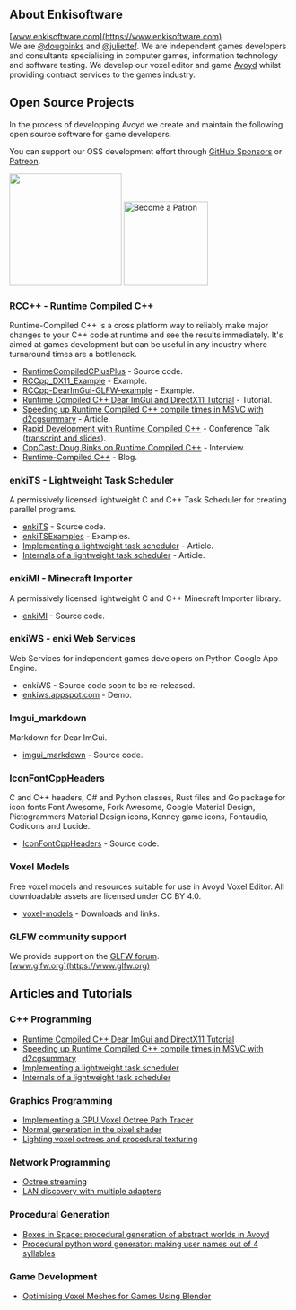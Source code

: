 ## About Enkisoftware
[www.enkisoftware.com](https://www.enkisoftware.com)  
We are [@dougbinks](https://github.com/dougbinks) and [@juliettef](https://github.com/juliettef). We are independent games developers and consultants specialising in computer games, information technology and software testing. 
We develop our voxel editor and game [Avoyd](https://www.avoyd.com) whilst providing contract services to the games industry.  

## Open Source Projects
In the process of developping Avoyd we create and maintain the following open source software for game developers.  

You can support our OSS development effort through [GitHub Sponsors](https://github.com/sponsors/dougbinks) or [Patreon](https://www.patreon.com/enkisoftware).  

[<img src="https://img.shields.io/static/v1?logo=github&label=Github&message=Sponsor&color=#ea4aaa" width="200"/>](https://github.com/sponsors/dougbinks)    [<img src="https://c5.patreon.com/external/logo/become_a_patron_button@2x.png" alt="Become a Patron" width="150"/>](https://www.patreon.com/enkisoftware)  

### RCC++ - Runtime Compiled C++
Runtime-Compiled C++ is a cross platform way to reliably make major changes to your C++ code at runtime and see the results immediately. It's aimed at games development but can be useful in any industry where turnaround times are a bottleneck.  
  * [RuntimeCompiledCPlusPlus](https://github.com/RuntimeCompiledCPlusPlus/RuntimeCompiledCPlusPlus) - Source code.  
  * [RCCpp_DX11_Example](https://github.com/dougbinks/RCCpp_DX11_Example) - Example.  
  * [RCCpp-DearImGui-GLFW-example](https://github.com/juliettef/RCCpp-DearImGui-GLFW-example) - Example.  
  * [Runtime Compiled C++ Dear ImGui and DirectX11 Tutorial](https://www.enkisoftware.com/devlogpost-20200202-1-Runtime-Compiled-C++-Dear-ImGui-and-DirectX11-Tutorial) - Tutorial.  
  * [Speeding up Runtime Compiled C++ compile times in MSVC with d2cgsummary](https://www.enkisoftware.com/devlogpost-20171031-1-Speeding-up-Runtime-Compiled-C++-compile-times-in-MSVC-with-d2cgsummary) - Article.  
  * [Rapid Development with Runtime Compiled C++](https://vimeo.com/85934969) - Conference Talk ([transcript and slides](https://runtimecompiledcplusplus.blogspot.com/p/rapid-development-with-rcc-talk.html)).  
  * [CppCast: Doug Binks on Runtime Compiled C++](https://cppcast.com/doug-binks/) - Interview.    
  * [Runtime-Compiled C++](https://runtimecompiledcplusplus.blogspot.com) - Blog.  

### enkiTS - Lightweight Task Scheduler
A permissively licensed lightweight C and C++ Task Scheduler for creating parallel programs.  
  * [enkiTS](https://github.com/dougbinks/enkiTS) - Source code.  
  * [enkiTSExamples](https://github.com/dougbinks/enkiTSExamples) - Examples.  
  * [Implementing a lightweight task scheduler](https://www.enkisoftware.com/devlogpost-20150822-1-Implementing-a-lightweight-task-scheduler) - Article.  
  * [Internals of a lightweight task scheduler](https://www.enkisoftware.com/devlogpost-20150905-1-Internals-of-a-lightweight-task-scheduler) - Article.  

### enkiMI - Minecraft Importer
A permissively licensed lightweight C and C++ Minecraft Importer library.  
  * [enkiMI](https://github.com/dougbinks/enkiMI) - Source code.  

### enkiWS - enki Web Services
Web Services for independent games developers on Python Google App Engine.  
  * enkiWS - Source code soon to be re-released.  
  * [enkiws.appspot.com](https://enkiws.appspot.com/) - Demo.  

### Imgui_markdown
Markdown for Dear ImGui.  
  * [imgui_markdown](https://github.com/juliettef/imgui_markdown) - Source code.  

### IconFontCppHeaders
C and C++ headers, C# and Python classes, Rust files and Go package for icon fonts Font Awesome, Fork Awesome, Google Material Design, Pictogrammers Material Design icons, Kenney game icons, Fontaudio, Codicons and Lucide.  
  * [IconFontCppHeaders](https://github.com/juliettef/IconFontCppHeaders) - Source code.  

### Voxel Models
Free voxel models and resources suitable for use in Avoyd Voxel Editor. All downloadable assets are licensed under CC BY 4.0.  
  * [voxel-models](https://github.com/enkisoftware/voxel-models) - Downloads and links.  

### GLFW community support
We provide support on the [GLFW forum](https://discourse.glfw.org/).  
[www.glfw.org](https://www.glfw.org)  

## Articles and Tutorials

### C++ Programming
  * [Runtime Compiled C++ Dear ImGui and DirectX11 Tutorial](https://www.enkisoftware.com/devlogpost-20200202-1-Runtime-Compiled-C++-Dear-ImGui-and-DirectX11-Tutorial)
  * [Speeding up Runtime Compiled C++ compile times in MSVC with d2cgsummary](https://www.enkisoftware.com/devlogpost-20171031-1-Speeding-up-Runtime-Compiled-C++-compile-times-in-MSVC-with-d2cgsummary)
  * [Implementing a lightweight task scheduler](https://www.enkisoftware.com/devlogpost-20150822-1-Implementing-a-lightweight-task-scheduler)  
  * [Internals of a lightweight task scheduler](https://www.enkisoftware.com/devlogpost-20150905-1-Internals-of-a-lightweight-task-scheduler)  

### Graphics Programming
  * [Implementing a GPU Voxel Octree Path Tracer](https://www.enkisoftware.com/devlogpost-20230823-1-Implementing-a-GPU-Voxel-Octree-Path-Tracer)  
  * [Normal generation in the pixel shader](https://www.enkisoftware.com/devlogpost-20150131-1-Normal-generation-in-the-pixel-shader)  
  * [Lighting voxel octrees and procedural texturing](https://www.enkisoftware.com/devlogpost-20141022-1-Lighting-voxel-octrees-and-procedural-texturing)  
### Network Programming
  * [Octree streaming](https://www.enkisoftware.com/devlogpost-20140112-1-Octree-streaming)  
  * [LAN discovery with multiple adapters](https://www.enkisoftware.com/devlogpost-20131205-1-LAN-discovery-with-multiple-adapters)  
### Procedural Generation
  * [Boxes in Space: procedural generation of abstract worlds in Avoyd](https://www.enkisoftware.com/devlogpost-20190621-1-Boxes-in-Space:-procedural-generation-of-abstract-worlds-in-Avoyd)  
  * [Procedural python word generator: making user names out of 4 syllables](https://www.enkisoftware.com/devlogpost-20190405-1-Procedural-python-word-generator:-making-user-names-out-of-4-syllables)  
### Game Development
  * [Optimising Voxel Meshes for Games Using Blender](https://www.enkisoftware.com/devlogpost-20230918-1-Optimising-Voxel-Meshes-for-Games-Using-Blender)  

